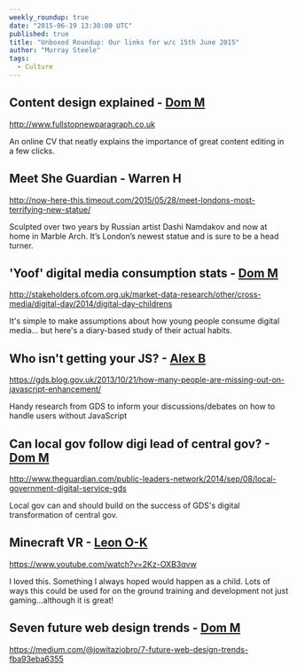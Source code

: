 ```yaml
---
weekly_roundup: true
date: "2015-06-19 13:30:00 UTC"
published: true
title: "Unboxed Roundup: Our links for w/c 15th June 2015"
author: "Murray Steele"
tags:
  - Culture
---
```


## Content design explained - [Dom M](/people/dominic-mason)

http://www.fullstopnewparagraph.co.uk

An online CV that neatly explains the importance of great content editing in a few clicks.

## Meet She Guardian - Warren H

http://now-here-this.timeout.com/2015/05/28/meet-londons-most-terrifying-new-statue/

Sculpted over two years by Russian artist Dashi Namdakov and now at home in Marble Arch. It’s London’s newest statue and is sure to be a head turner.

## 'Yoof' digital media consumption stats - [Dom M](/people/dominic-mason)

http://stakeholders.ofcom.org.uk/market-data-research/other/cross-media/digital-day/2014/digital-day-childrens

It's simple to make assumptions about how young people consume digital media... but here's a diary-based study of their actual habits.

## Who isn't getting your JS? - [Alex B](/people/alex-bobin)

https://gds.blog.gov.uk/2013/10/21/how-many-people-are-missing-out-on-javascript-enhancement/

Handy research from GDS to inform your discussions/debates on how to handle users without JavaScript

## Can local gov follow digi lead of central gov? - [Dom M](/people/dominic-mason)

http://www.theguardian.com/public-leaders-network/2014/sep/08/local-government-digital-service-gds

Local gov can and should build on the success of GDS's digital transformation of central gov.

## Minecraft VR - [Leon O-K](https://www.linkedin.com/pub/leon-odey-knight/8/963/802)

https://www.youtube.com/watch?v=2Kz-OXB3qvw

I loved this. Something I always hoped would happen as a child. Lots of ways this could be used for on the ground training and development not just gaming...although it is great!

## Seven future web design trends - [Dom M](/people/dominic-mason)

https://medium.com/@jowitaziobro/7-future-web-design-trends-fba93eba6355


